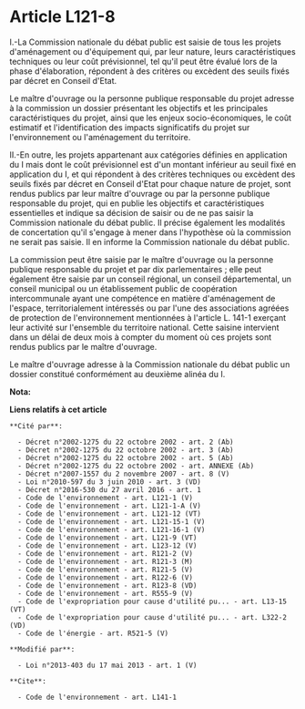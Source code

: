 # Article L121-8

I.-La Commission nationale du débat public est saisie de tous les projets d'aménagement ou d'équipement qui, par leur nature,
leurs caractéristiques techniques ou leur coût prévisionnel, tel qu'il peut être évalué lors de la phase d'élaboration,
répondent à des critères ou excèdent des seuils fixés par décret en Conseil d'Etat. 

Le maître d'ouvrage ou la personne publique responsable du projet adresse à la commission un dossier présentant les objectifs
et les principales caractéristiques du projet, ainsi que les enjeux socio-économiques, le coût estimatif et l'identification
des impacts significatifs du projet sur l'environnement ou l'aménagement du territoire. 

II.-En outre, les projets appartenant aux catégories définies en application du I mais dont le coût prévisionnel est d'un
montant inférieur au seuil fixé en application du I, et qui répondent à des critères techniques ou excèdent des seuils fixés
par décret en Conseil d'Etat pour chaque nature de projet, sont rendus publics par leur maître d'ouvrage ou par la personne
publique responsable du projet, qui en publie les objectifs et caractéristiques essentielles et indique sa décision de saisir
ou de ne pas saisir la Commission nationale du débat public. Il précise également les modalités de concertation qu'il
s'engage à mener dans l'hypothèse où la commission ne serait pas saisie. Il en informe la Commission nationale du débat
public. 

La commission peut être saisie par le maître d'ouvrage ou la personne publique responsable du projet et par dix
parlementaires ; elle peut également être saisie par un conseil régional, un conseil départemental, un conseil municipal ou
un établissement public de coopération intercommunale ayant une compétence en matière d'aménagement de l'espace,
territorialement intéressés ou par l'une des associations agréées de protection de l'environnement mentionnées à l'article L.
141-1 exerçant leur activité sur l'ensemble du territoire national. Cette saisine intervient dans un délai de deux mois à
compter du moment où ces projets sont rendus publics par le maître d'ouvrage. 

Le maître d'ouvrage adresse à la Commission nationale du débat public un dossier constitué conformément au deuxième alinéa du
I.

**Nota:**



**Liens relatifs à cet article**

	**Cité par**:

	  - Décret n°2002-1275 du 22 octobre 2002 - art. 2 (Ab)
	  - Décret n°2002-1275 du 22 octobre 2002 - art. 3 (Ab)
	  - Décret n°2002-1275 du 22 octobre 2002 - art. 5 (Ab)
	  - Décret n°2002-1275 du 22 octobre 2002 - art. ANNEXE (Ab)
	  - Décret n°2007-1557 du 2 novembre 2007 - art. 8 (V)
	  - Loi n°2010-597 du 3 juin 2010 - art. 3 (VD)
	  - Décret n°2016-530 du 27 avril 2016 - art. 1
	  - Code de l'environnement - art. L121-1 (V)
	  - Code de l'environnement - art. L121-1-A (V)
	  - Code de l'environnement - art. L121-12 (VT)
	  - Code de l'environnement - art. L121-15-1 (V)
	  - Code de l'environnement - art. L121-16-1 (V)
	  - Code de l'environnement - art. L121-9 (VT)
	  - Code de l'environnement - art. L123-12 (V)
	  - Code de l'environnement - art. R121-2 (V)
	  - Code de l'environnement - art. R121-3 (M)
	  - Code de l'environnement - art. R121-5 (V)
	  - Code de l'environnement - art. R122-6 (V)
	  - Code de l'environnement - art. R123-8 (VD)
	  - Code de l'environnement - art. R555-9 (V)
	  - Code de l'expropriation pour cause d'utilité pu... - art. L13-15 (VT)
	  - Code de l'expropriation pour cause d'utilité pu... - art. L322-2 (VD)
	  - Code de l'énergie - art. R521-5 (V)

	**Modifié par**:

	  - Loi n°2013-403 du 17 mai 2013 - art. 1 (V)

	**Cite**:

	  - Code de l'environnement - art. L141-1
